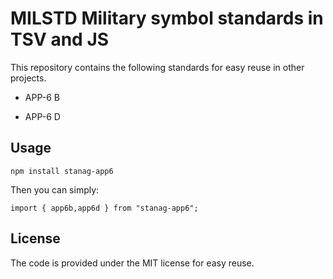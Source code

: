 # MILSTD Military symbol standards in TSV and JS

This repository contains the following standards for easy reuse in other projects.

- APP-6 B

- APP-6 D

## Usage

`npm install stanag-app6`

Then you can simply:

`import { app6b,app6d } from "stanag-app6";`

## License

The code is provided under the MIT license for easy reuse.
